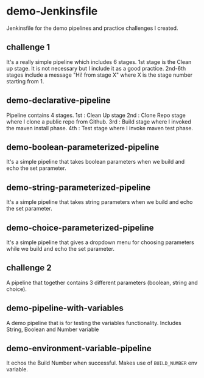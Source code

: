 # demo-Jenkinsfile
Jenkinsfile for the demo pipelines and practice challenges I created.

## challenge 1
It's a really simple pipeline which includes 6 stages.
1st stage is the Clean up stage. It is not necessary but I include it as a good practice.
2nd-6th stages include a message "Hi! from stage X" where X is the stage number starting from 1.

## demo-declarative-pipeline
Pipeline contains 4 stages.
1st : Clean Up stage
2nd : Clone Repo stage where I clone a public repo from Github.
3rd : Build stage where I invoked the maven install phase.
4th : Test stage where I invoke maven test phase.

## demo-boolean-parameterized-pipeline
It's a simple pipeline that takes boolean parameters when we build and echo the set parameter.

## demo-string-parameterized-pipeline
It's a simple pipeline that takes string parameters when we build and echo the set parameter.

## demo-choice-parameterized-pipeline
It's a simple pipeline that gives a dropdown menu for choosing parameters while we build and echo the set parameter.

## challenge 2
A pipeline that together contains 3 different parameters (boolean, string and choice).

## demo-pipeline-with-variables
A demo pipeline that is for testing the variables functionality. Includes String, Boolean and Number variable

## demo-environment-variable-pipeline
It echos the Build Number when successful. Makes use of `BUILD_NUMBER` env variable.
